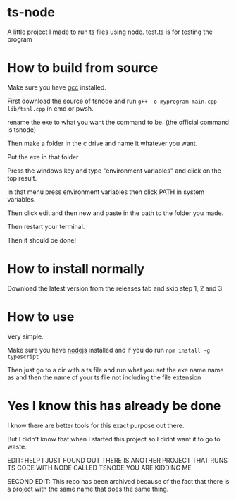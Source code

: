 # ts-node
 A little project I made to run ts files using node. test.ts is for testing the program


# How to build from source
 Make sure you have [gcc](https://gcc.gnu.org/releases.html) installed.

 First download the source of tsnode and run `g++ -o myprogram main.cpp lib/tsnl.cpp` in cmd or pwsh.

 rename the exe to what you want the command to be. (the official command is tsnode)

 Then make a folder in the c drive and name it whatever you want.

 Put the exe in that folder

 Press the windows key and type "environment variables" and click on the top result.

 In that menu press environment variables then click PATH in system variables.

 Then click edit and then new and paste in the path to the folder you made.

 Then restart your terminal.

 Then it should be done!

# How to install normally
 Download the latest version from the releases tab and skip step 1, 2 and 3

# How to use
 Very simple.
 
 Make sure you have [nodejs](https://nodejs.org) installed and if you do run `npm install -g typescript
`

 Then just go to a dir with a ts file and run what you set the exe name name as and then the name of your ts file not including the file extension

# Yes I know this has already be done
 I know there are better tools for this exact purpose out there.
 
 But I didn't know that when I started this project so I didnt want it to go to waste.
 
 EDIT: HELP I JUST FOUND OUT THERE IS ANOTHER PROJECT THAT RUNS TS CODE WITH NODE CALLED TSNODE YOU ARE KIDDING ME
 
 SECOND EDIT: This repo has been archived because of the fact that there is a project with the same name that does the same thing.
